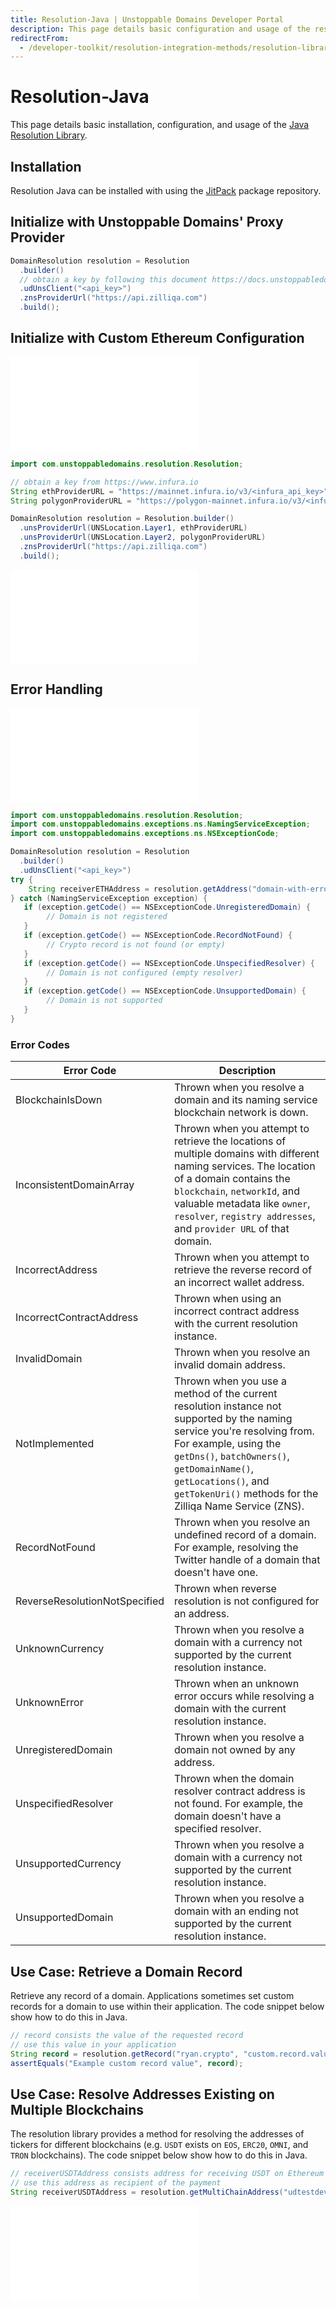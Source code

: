 ```yaml
---
title: Resolution-Java | Unstoppable Domains Developer Portal
description: This page details basic configuration and usage of the resolution-java library.
redirectFrom:
  - /developer-toolkit/resolution-integration-methods/resolution-libraries/resolution-java/
---
```


# Resolution-Java

This page details basic installation, configuration, and usage of the [Java Resolution Library](https://github.com/unstoppabledomains/resolution-java).

## Installation

Resolution Java can be installed with using the [JitPack](https://jitpack.io/#unstoppabledomains/resolution-java) package repository.

## Initialize with Unstoppable Domains' Proxy Provider

```java
DomainResolution resolution = Resolution
  .builder()
  // obtain a key by following this document https://docs.unstoppabledomains.com/domain-distribution-and-management/quickstart/retrieve-an-api-key/#api-key
  .udUnsClient("<api_key>")
  .znsProviderUrl("https://api.zilliqa.com")
  .build();
```

## Initialize with Custom Ethereum Configuration

<embed src="/snippets/_libraries-provider-config.md" />

```java
import com.unstoppabledomains.resolution.Resolution;

// obtain a key from https://www.infura.io
String ethProviderURL = "https://mainnet.infura.io/v3/<infura_api_key>";
String polygonProviderURL = "https://polygon-mainnet.infura.io/v3/<infura_api_key>";

DomainResolution resolution = Resolution.builder()
  .unsProviderUrl(UNSLocation.Layer1, ethProviderURL)
  .unsProviderUrl(UNSLocation.Layer2, polygonProviderURL)
  .znsProviderUrl("https://api.zilliqa.com")
  .build();
```

<embed src="/snippets/_res-lib-connect-src-warning.md" />

## Error Handling

<embed src="/snippets/_res-lib-error-intro.md" />

```java
import com.unstoppabledomains.resolution.Resolution;
import com.unstoppabledomains.exceptions.ns.NamingServiceException;
import com.unstoppabledomains.exceptions.ns.NSExceptionCode;

DomainResolution resolution = Resolution
  .builder()
  .udUnsClient("<api_key>")
try {
    String receiverETHAddress = resolution.getAddress("domain-with-error.crypto", "ETH");
} catch (NamingServiceException exception) {
   if (exception.getCode() == NSExceptionCode.UnregisteredDomain) {
        // Domain is not registered
   }
   if (exception.getCode() == NSExceptionCode.RecordNotFound) {
        // Crypto record is not found (or empty)
   }
   if (exception.getCode() == NSExceptionCode.UnspecifiedResolver) {
        // Domain is not configured (empty resolver)
   }
   if (exception.getCode() == NSExceptionCode.UnsupportedDomain) {
        // Domain is not supported
   }
}
```

### Error Codes

| Error Code                    | Description                                                                                                                                                                                                                                                                         |
| ----------------------------- | ----------------------------------------------------------------------------------------------------------------------------------------------------------------------------------------------------------------------------------------------------------------------------------- |
| BlockchainIsDown              | Thrown when you resolve a domain and its naming service blockchain network is down.                                                                                                                                                                                                 |
| InconsistentDomainArray       | Thrown when you attempt to retrieve the locations of multiple domains with different naming services. The location of a domain contains the `blockchain`, `networkId`, and valuable metadata like `owner`, `resolver`, `registry addresses`, and `provider URL` of that domain.     |
| IncorrectAddress              | Thrown when you attempt to retrieve the reverse record of an incorrect wallet address.                                                                                                                                                                                              |
| IncorrectContractAddress      | Thrown when using an incorrect contract address with the current resolution instance.                                                                                                                                                                                               |
| InvalidDomain                 | Thrown when you resolve an invalid domain address.                                                                                                                                                                                                                                  |
| NotImplemented                | Thrown when you use a method of the current resolution instance not supported by the naming service you're resolving from. For example, using the `getDns()`, `batchOwners()`, `getDomainName()`, `getLocations()`, and `getTokenUri()` methods for the Zilliqa Name Service (ZNS). |
| RecordNotFound                | Thrown when you resolve an undefined record of a domain. For example, resolving the Twitter handle of a domain that doesn't have one.                                                                                                                                               |
| ReverseResolutionNotSpecified | Thrown when reverse resolution is not configured for an address.                                                                                                                                                                                                                    |
| UnknownCurrency               | Thrown when you resolve a domain with a currency not supported by the current resolution instance.                                                                                                                                                                                  |
| UnknownError                  | Thrown when an unknown error occurs while resolving a domain with the current resolution instance.                                                                                                                                                                                  |
| UnregisteredDomain            | Thrown when you resolve a domain not owned by any address.                                                                                                                                                                                                                          |
| UnspecifiedResolver           | Thrown when the domain resolver contract address is not found. For example, the domain doesn't have a specified resolver.                                                                                                                                                           |
| UnsupportedCurrency           | Thrown when you resolve a domain with a currency not supported by the current resolution instance.                                                                                                                                                                                  |
| UnsupportedDomain             | Thrown when you resolve a domain with an ending not supported by the current resolution instance.                                                                                                                                                                                   |

## Use Case: Retrieve a Domain Record

Retrieve any record of a domain. Applications sometimes set custom records for a domain to use within their application. The code snippet below show how to do this in Java.

```java
// record consists the value of the requested record
// use this value in your application
String record = resolution.getRecord("ryan.crypto", "custom.record.value");
assertEquals("Example custom record value", record);
```

## Use Case: Resolve Addresses Existing on Multiple Blockchains

The resolution library provides a method for resolving the addresses of tickers for different blockchains (e.g. `USDT` exists on `EOS`, `ERC20`, `OMNI`, and `TRON` blockchains). The code snippet below show how to do this in Java.

```java
// receiverUSDTAddress consists address for receiving USDT on Ethereum (ERC20 version)
// use this address as recipient of the payment
String receiverUSDTAddress = resolution.getMultiChainAddress("udtestdev-usdt.crypto", "USDT", "ERC20");
```

<embed src="/snippets/_discord.md" />
